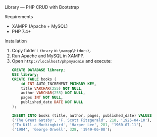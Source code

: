﻿Library — PHP CRUD with Bootstrap

Requirements
- XAMPP (Apache + MySQL)
- PHP 7.4+

Installation
1. Copy folder `Library` in `\xampp\htdocs\`.
2. Run Apache and MySQL in XAMPP.
3. Open `http://localhost/phpmyadmin` and execute:
   ```sql
   CREATE DATABASE library;
   USE library;
   CREATE TABLE books (
       id INT AUTO_INCREMENT PRIMARY KEY,
       title VARCHAR(255) NOT NULL,
       author VARCHAR(255) NOT NULL,
       pages INT NOT NULL,
       published_date DATE NOT NULL
   );

   INSERT INTO books (title, author, pages, published_date) VALUES
   ('The Great Gatsby', 'F. Scott Fitzgerald', 218, '1925-04-10'),
   ('To Kill a Mockingbird', 'Harper Lee', 281, '1960-07-11'),
   ('1984', 'George Orwell', 328, '1949-06-08');
